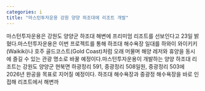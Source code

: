 ```yaml
---
categories: i
title: "마스턴투자운용 강원 양양 하조대에 리조트 개발"
---
```

마스턴투자운용은 강원도 양양군 하조대 해변에 프리미엄 리조트를 선보인다고 23일 밝혔다.마스턴투자운용은 이번 프로젝트를 통해 하조대 해수욕장 일대를 하와이 와이키키(Waikiki)나 호주 골드코스트(Gold Coast)처럼 오래 머물며 해양 레저와 휴양을 동시에 즐길 수 있는 관광 명소로 바꿀 예정이다.마스턴투자운용이 개발하는 양양 하조대 리조트는 강원도 양양군 현북면 하광정리 591, 중광정리 508일원, 중광정리 503에 2026년 완공을 목표로 지어질 예정이다. 하조대 해수욕장과 중광정 해수욕장을 바로 인접해 리조트에서 해변까